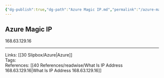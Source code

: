 ```yaml
---
{"dg-publish":true,"dg-path":"Azure Magic IP.md","permalink":"/azure-magic-ip/","tags":["notes"]}
---
```



## Azure Magic IP

168.63.129.16

---

Links: [[30 Slipbox/Azure\|Azure]]  
Tags:  
References: [[40 References/readwise/What Is IP Address 168.63.129.16\|What Is IP Address 168.63.129.16]]
